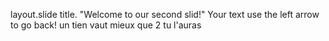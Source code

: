 layout.slide
title. "Welcome to our second slid!"
Your text
use the left arrow to go back!
un tien vaut mieux que 2 tu l'auras
